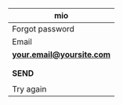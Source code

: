 | mio                                               |
|---------------------------------------------------|
| Forgot password                                   |
| Email                                             |
| **your.email@yoursite.com**             |             |
|                                                   |
|                                                   |
|                                      **SEND**      |
|                                                   |
| Try again                                         |